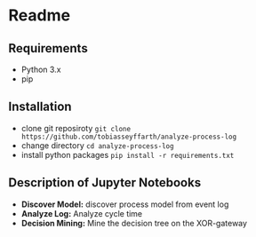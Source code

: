 # Readme
## Requirements
- Python 3.x
- pip

## Installation
- clone git reposiroty `git clone https://github.com/tobiasseyffarth/analyze-process-log`
- change directory `cd analyze-process-log`
- install python packages `pip install -r requirements.txt`

## Description of Jupyter Notebooks
- **Discover Model:** discover process model from event log
- **Analyze Log:** Analyze cycle time 
- **Decision Mining:** Mine the decision tree on the XOR-gateway 